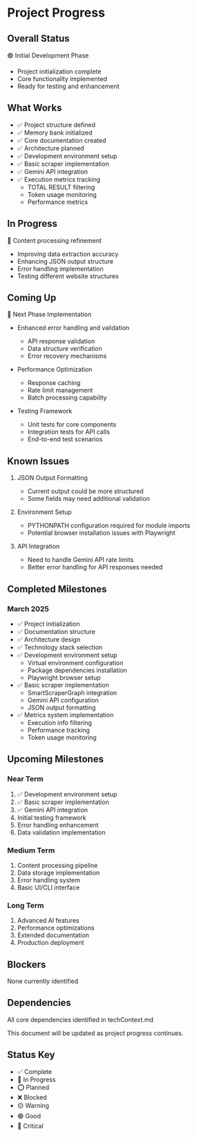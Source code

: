 # Project Progress

## Overall Status
🟢 Initial Development Phase
- Project initialization complete
- Core functionality implemented
- Ready for testing and enhancement

## What Works
- ✅ Project structure defined
- ✅ Memory bank initialized
- ✅ Core documentation created
- ✅ Architecture planned
- ✅ Development environment setup
- ✅ Basic scraper implementation
- ✅ Gemini API integration
- ✅ Execution metrics tracking
  - TOTAL RESULT filtering
  - Token usage monitoring
  - Performance metrics

## In Progress
🔄 Content processing refinement
- Improving data extraction accuracy
- Enhancing JSON output structure
- Error handling implementation
- Testing different website structures

## Coming Up
📅 Next Phase Implementation
- Enhanced error handling and validation
  - API response validation
  - Data structure verification
  - Error recovery mechanisms

- Performance Optimization
  - Response caching
  - Rate limit management
  - Batch processing capability

- Testing Framework
  - Unit tests for core components
  - Integration tests for API calls
  - End-to-end test scenarios

## Known Issues
1. JSON Output Formatting
   - Current output could be more structured
   - Some fields may need additional validation

2. Environment Setup
   - PYTHONPATH configuration required for module imports
   - Potential browser installation issues with Playwright

3. API Integration
   - Need to handle Gemini API rate limits
   - Better error handling for API responses needed

## Completed Milestones
### March 2025
- ✅ Project initialization
- ✅ Documentation structure
- ✅ Architecture design
- ✅ Technology stack selection
- ✅ Development environment setup
  - Virtual environment configuration
  - Package dependencies installation
  - Playwright browser setup
- ✅ Basic scraper implementation
  - SmartScraperGraph integration
  - Gemini API configuration
  - JSON output formatting
- ✅ Metrics system implementation
  - Execution info filtering
  - Performance tracking
  - Token usage monitoring

## Upcoming Milestones
### Near Term
1. ✅ Development environment setup
2. ✅ Basic scraper implementation
3. ✅ Gemini API integration
4. Initial testing framework
5. Error handling enhancement
6. Data validation implementation

### Medium Term
1. Content processing pipeline
2. Data storage implementation
3. Error handling system
4. Basic UI/CLI interface

### Long Term
1. Advanced AI features
2. Performance optimizations
3. Extended documentation
4. Production deployment

## Blockers
None currently identified

## Dependencies
All core dependencies identified in techContext.md

This document will be updated as project progress continues.

## Status Key
- ✅ Complete
- 🔄 In Progress
- ⭕ Planned
- ❌ Blocked
- 🟡 Warning
- 🟢 Good
- 🔴 Critical

